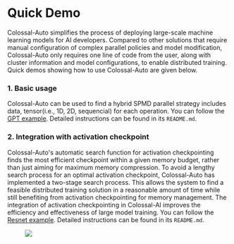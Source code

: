 # Quick Demo

Colossal-Auto simplifies the process of deploying large-scale machine learning models for AI developers. Compared to other solutions that require manual configuration of complex parallel policies and model modification, Colossal-Auto only requires one line of code from the user, along with cluster information and model configurations, to enable distributed training. Quick demos showing how to use Colossal-Auto are given below.

### 1. Basic usage

Colossal-Auto can be used to find a hybrid SPMD parallel strategy includes data, tensor(i.e., 1D, 2D, sequencial) for each operation. You can follow the [GPT example](https://github.com/hpcaitech/ColossalAI/tree/main/examples/language/gpt/experiments/auto_parallel).
Detailed instructions can be found in its `README.md`.

### 2. Integration with activation checkpoint

Colossal-Auto's automatic search function for activation checkpointing finds the most efficient checkpoint within a given memory budget, rather than just aiming for maximum memory compression. To avoid a lengthy search process for an optimal activation checkpoint, Colossal-Auto has implemented a two-stage search process. This allows the system to find a feasible distributed training solution in a reasonable amount of time while still benefiting from activation checkpointing for memory management. The integration of activation checkpointing in Colossal-AI improves the efficiency and effectiveness of large model training. You can follow the [Resnet example](TBA).
Detailed instructions can be found in its `README.md`.

<figure style={{textAlign: "center"}}>
<img src="https://raw.githubusercontent.com/hpcaitech/public_assets/main/colossalai/img/auto_parallel/auto_ckpt.jpg"/>
</figure>
